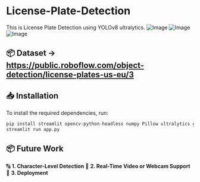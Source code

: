 # License-Plate-Detection

This is License Plate Detection using YOLOv8 ultralytics.
![Image](https://github.com/user-attachments/assets/1fec340b-c416-4fe7-8ff9-0c886446e651)
![Image](https://github.com/user-attachments/assets/9f9681e6-35b2-472e-8af5-fb90af56240f)
![Image](https://github.com/user-attachments/assets/a10fa300-55ed-4246-9eac-78f576079b07)

## 📦 Dataset -> https://public.roboflow.com/object-detection/license-plates-us-eu/3

## 📥 Installation

To install the required dependencies, run:

```bash
pip install streamlit opencv-python-headless numpy Pillow ultralytics gdown
streamlit run app.py
```

## 📦 Future Work
🔠 **1. Character-Level Detection** 
🎥 **2. Real-Time Video or Webcam Support** 
🚀 **3. Deployment**



